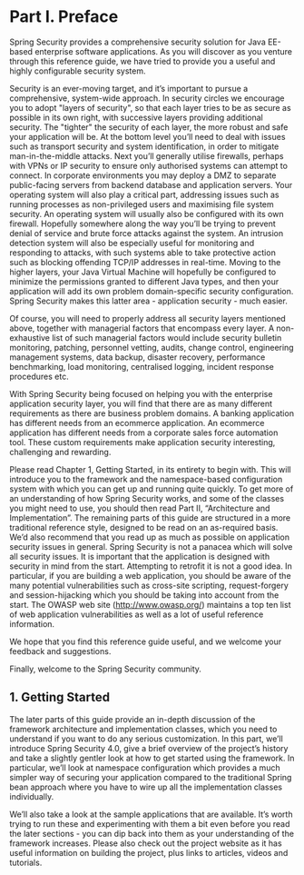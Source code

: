 # Part I. Preface

Spring Security provides a comprehensive security solution for Java EE-based enterprise software applications. As you will discover as you venture through this reference guide, we have tried to provide you a useful and highly configurable security system.

Security is an ever-moving target, and it’s important to pursue a comprehensive, system-wide approach. In security circles we encourage you to adopt "layers of security", so that each layer tries to be as secure as possible in its own right, with successive layers providing additional security. The "tighter" the security of each layer, the more robust and safe your application will be. At the bottom level you’ll need to deal with issues such as transport security and system identification, in order to mitigate man-in-the-middle attacks. Next you’ll generally utilise firewalls, perhaps with VPNs or IP security to ensure only authorised systems can attempt to connect. In corporate environments you may deploy a DMZ to separate public-facing servers from backend database and application servers. Your operating system will also play a critical part, addressing issues such as running processes as non-privileged users and maximising file system security. An operating system will usually also be configured with its own firewall. Hopefully somewhere along the way you’ll be trying to prevent denial of service and brute force attacks against the system. An intrusion detection system will also be especially useful for monitoring and responding to attacks, with such systems able to take protective action such as blocking offending TCP/IP addresses in real-time. Moving to the higher layers, your Java Virtual Machine will hopefully be configured to minimize the permissions granted to different Java types, and then your application will add its own problem domain-specific security configuration. Spring Security makes this latter area - application security - much easier.

Of course, you will need to properly address all security layers mentioned above, together with managerial factors that encompass every layer. A non-exhaustive list of such managerial factors would include security bulletin monitoring, patching, personnel vetting, audits, change control, engineering management systems, data backup, disaster recovery, performance benchmarking, load monitoring, centralised logging, incident response procedures etc.

With Spring Security being focused on helping you with the enterprise application security layer, you will find that there are as many different requirements as there are business problem domains. A banking application has different needs from an ecommerce application. An ecommerce application has different needs from a corporate sales force automation tool. These custom requirements make application security interesting, challenging and rewarding.

Please read Chapter 1, Getting Started, in its entirety to begin with. This will introduce you to the framework and the namespace-based configuration system with which you can get up and running quite quickly. To get more of an understanding of how Spring Security works, and some of the classes you might need to use, you should then read Part II, “Architecture and Implementation”. The remaining parts of this guide are structured in a more traditional reference style, designed to be read on an as-required basis. We’d also recommend that you read up as much as possible on application security issues in general. Spring Security is not a panacea which will solve all security issues. It is important that the application is designed with security in mind from the start. Attempting to retrofit it is not a good idea. In particular, if you are building a web application, you should be aware of the many potential vulnerabilities such as cross-site scripting, request-forgery and session-hijacking which you should be taking into account from the start. The OWASP web site (http://www.owasp.org/) maintains a top ten list of web application vulnerabilities as well as a lot of useful reference information.

We hope that you find this reference guide useful, and we welcome your feedback and suggestions.

Finally, welcome to the Spring Security community.

## 1. Getting Started
The later parts of this guide provide an in-depth discussion of the framework architecture and implementation classes, which you need to understand if you want to do any serious customization. In this part, we’ll introduce Spring Security 4.0, give a brief overview of the project’s history and take a slightly gentler look at how to get started using the framework. In particular, we’ll look at namespace configuration which provides a much simpler way of securing your application compared to the traditional Spring bean approach where you have to wire up all the implementation classes individually.

We’ll also take a look at the sample applications that are available. It’s worth trying to run these and experimenting with them a bit even before you read the later sections - you can dip back into them as your understanding of the framework increases. Please also check out the project website as it has useful information on building the project, plus links to articles, videos and tutorials.